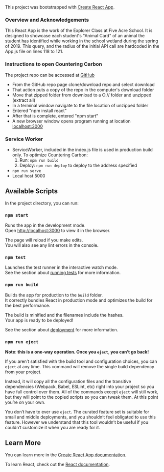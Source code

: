 This project was bootstrapped with [Create React App](https://github.com/facebook/create-react-app).

### Overview and Acknowledgements
This React App is the work of the Explorer Class at Five Acre School. It is designed to showcase each student's "Animal Card" of an animal the student has identified while working in the school wetland during the spring of 2019. This query, and the radius of the initial API call are hardcoded in the App.js file on lines 118 to 121.



### Instructions to open Countering Carbon
The project repo can be accessed at [GitHub](https://github.com/Tom-H2/FEND-my-app-countering-carbon.git)

- From the GitHub repo page clone/download repo and select download
- That action puts a copy of the repo in the computer's download folder
- Move that zipped folder from download to a C:// folder and unzipped (extract all)
- In a terminal window navigate to the file location of unzipped folder
- Entered "npm install react"
- After that is complete, entered "npm start"
- A new browser window opens program running at location [localhost:3000](http://localhost:3000)

### Service Worker
- ServiceWorker, included in the index.js file is used in production build only.
To optimize Countering Carbon:
  1. Run: `npm run build`
  2. Deploy: `npm run deploy` to deploy to the address specified  
- `npm run serve`
- Local host 5000

## Available Scripts

In the project directory, you can run:

### `npm start`

Runs the app in the development mode.<br>
Open [http://localhost:3000](http://localhost:3000) to view it in the browser.

The page will reload if you make edits.<br>
You will also see any lint errors in the console.

### `npm test`

Launches the test runner in the interactive watch mode.<br>
See the section about [running tests](https://facebook.github.io/create-react-app/docs/running-tests) for more information.

### `npm run build`

Builds the app for production to the `build` folder.<br>
It correctly bundles React in production mode and optimizes the build for the best performance.

The build is minified and the filenames include the hashes.<br>
Your app is ready to be deployed!

See the section about [deployment](https://facebook.github.io/create-react-app/docs/deployment) for more information.

### `npm run eject`

**Note: this is a one-way operation. Once you `eject`, you can’t go back!**

If you aren’t satisfied with the build tool and configuration choices, you can `eject` at any time. This command will remove the single build dependency from your project.

Instead, it will copy all the configuration files and the transitive dependencies (Webpack, Babel, ESLint, etc) right into your project so you have full control over them. All of the commands except `eject` will still work, but they will point to the copied scripts so you can tweak them. At this point you’re on your own.

You don’t have to ever use `eject`. The curated feature set is suitable for small and middle deployments, and you shouldn’t feel obligated to use this feature. However we understand that this tool wouldn’t be useful if you couldn’t customize it when you are ready for it.

## Learn More

You can learn more in the [Create React App documentation](https://facebook.github.io/create-react-app/docs/getting-started).

To learn React, check out the [React documentation](https://reactjs.org/).
